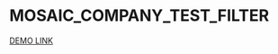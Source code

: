 # MOSAIC_COMPANY_TEST_FILTER
[DEMO LINK](https://nizkiyvorobey.github.io/mosaic-company-filter-1/)

